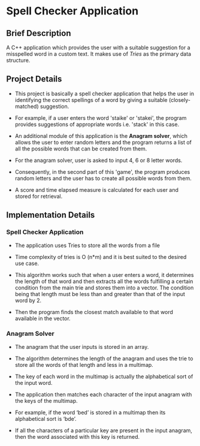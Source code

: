 # Spell Checker Application

## Brief Description

A C++ application which provides the user with a suitable suggestion for a misspelled word in a custom text. It makes use of _Tries_ as the primary data structure.

## Project Details

- This project is basically a spell checker application that helps the user in identifying the correct spellings of a word by giving a suitable (closely-matched) suggestion.

- For example, if a user enters the word 'staike' or 'stakei', the program provides suggestions of appropriate words i.e. 'stack' in this case.

- An additional module of this application is the **Anagram solver**, which allows the user to enter random letters and the program returns a list of all the possible words that can be created from them.

- For the anagram solver, user is asked to input 4, 6 or 8 letter words.

- Consequently, in the second part of this 'game', the program produces random letters and the user has to create all possible words from them.

- A score and time elapsed measure is calculated for each user and stored for retrieval.

## Implementation Details

### Spell Checker Application

- The application uses Tries to store all the words from a file

- Time complexity of tries is O (n*m) and it is best suited to the desired use case.

- This algorithm works such that when a user enters a word, it determines  the length of that word and then extracts all the words fulfilling a certain condition from the main trie and stores them into a vector. The condition being that length must be less than and greater than that of the input word by 2.

- Then the program finds the closest match available to that word available in the vector.

### Anagram Solver

- The anagram that the user inputs is stored in an array.

- The algorithm determines the length of the anagram and uses the trie to store all the words of that length and less in a multimap.

- The key of each word in the multimap is actually the alphabetical sort of the input word.

- The application then matches each character of the input anagram with the keys of the multimap.

- For example, if the word ‘bed’ is stored in a multimap then its alphabetical sort is ‘bde’.

- If all the characters of a particular key are present in the input anagram, then the word associated with this key is returned.
